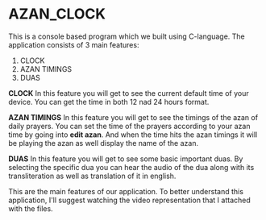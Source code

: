 # AZAN_CLOCK
This is a console based program which we built using C-language.
The application consists of 3 main features:
1. CLOCK
2. AZAN TIMINGS
3. DUAS

**CLOCK**
In this feature you will get to see the current default time of your device. You can get the time in both 12 nad 24 hours format.

**AZAN TIMINGS**
In this feature you will get to see the timings of the azan of daily prayers. You can set the time of the prayers according to your azan time by going into **edit azan**. And when the time hits the azan timings it will be playing the azan as well display the name of the azan.

**DUAS**
In this feature you will get to see some basic important duas. By selecting the specific dua you can hear the audio of the dua along with its transliteration as well as translation of it in english.

This are the main features of our application. To better understand this application, I'll suggest watching the video representation that I attached with the files.

